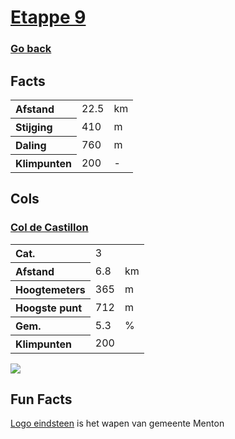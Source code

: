 # [Etappe 9](https://www.komoot.com/nl-nl/tour/1116675572)
### [Go back](../README.md)

## Facts

<table>
  <tr align="left">
    <th>Afstand</th>
    <td>22.5</td>
    <td>km</td>
  </tr>
  <tr align="left">
    <th>Stijging</th>
    <td>410</td>
    <td>m</td>
  </tr>
  <tr align="left">
    <th>Daling</th>
    <td>760</td>
    <td>m</td>
  </tr>
  <tr align="left">
    <th>Klimpunten</th>
    <td>200</td>
    <td>-</td>
  </tr>
</table>

## Cols

### [Col de Castillon](https://climbfinder.com/nl/beklimmingen/col-de-castillon-sospel)
<table>
	<tr align="left">
		<th>Cat.</th>
		<td>3</td>
		<td></td>
	</tr>
	<tr align="left">
		<th>Afstand</th>
		<td>6.8</td>
		<td>km</td>
	</tr>
		<tr align="left">
		<th>Hoogtemeters</th>
		<td>365</td>
		<td>m</td>
	</tr>
	</tr>
		<tr align="left">
		<th>Hoogste punt</th>
		<td>712</td>
		<td>m</td>
	</tr>
	</tr>
		<tr align="left">
		<th>Gem.</th>
		<td>5.3</td>
		<td>%</td>
	</tr>
	<tr align="left">
		<th>Klimpunten</th>
		<td>200</td>
		<td></td>
	</tr>
</table>

![](https://climbfinder.com/CDN/col-de-castillon-sospel.png)

## Fun Facts
[Logo eindsteen](https://nl.wikipedia.org/wiki/Menton#/media/Bestand:Blason_ville_fr_Menton_(Alpes-Maritimes).svg) is het wapen van gemeente Menton